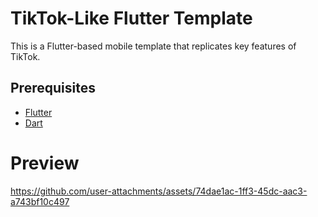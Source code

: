 # TikTok-Like Flutter Template

This is a Flutter-based mobile template that replicates key features of TikTok.

## Prerequisites
- [Flutter](https://flutter.dev/docs/get-started/install)
- [Dart](https://dart.dev/get-dart)

# Preview

https://github.com/user-attachments/assets/74dae1ac-1ff3-45dc-aac3-a743bf10c497




